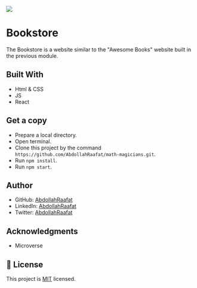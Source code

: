 ![](https://img.shields.io/badge/Math-Magicians-blueviolet)


# Bookstore

The Bookstore is a website similar to the "Awesome Books" website built in the previous module.

## Built With

- Html & CSS
- JS
- React

## Get a copy

- Prepare a local directory. 
- Open terminal.
- Clone this project by the command `https://github.com/AbdollahRaafat/math-magicians.git`.
- Run `npm install`.
- Run `npm start`.

## Author

- GitHub: [AbdollahRaafat](https://github.com/AbdollahRaafat)
- LinkedIn: [AbdollahRaafat](https://www.linkedin.com/in/abdollah-raafat-886059221/)
- Twitter: [AbdollahRaafat](https://twitter.com/abdollah_raafat)

## Acknowledgments

- Microverse

## 📝 License

This project is [MIT](./LICENSE) licensed.